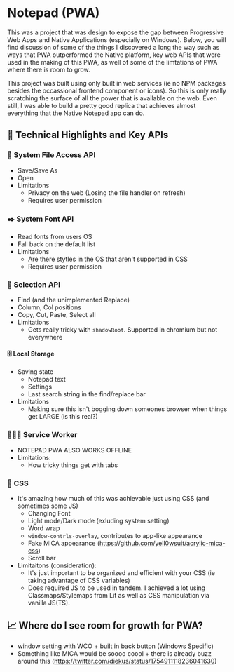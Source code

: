 # Notepad (PWA)

This was a project that was design to expose the gap between Progressive Web Apps and Native Applications (especially on Windows). Below, you will find discussion of some of the things I discovered a long the way such as ways that PWA outperformed the Native platform, key web APIs that were used in the making of this PWA, as well of some of the limtations of PWA where there is room to grow.

This project was built using only built in web services (ie no NPM packages besides the occassional frontend component or icons). So this is only really scratching the surface of all the power that is available on the web. Even still, I was able to build a pretty good replica that achieves almost everything that the Native Notepad app can do.

## 🔑 Technical Highlights and Key APIs

### 💾 System File Access API
- Save/Save As
- Open
- Limitations
  - Privacy on the web (Losing the file handler on refresh)
  - Requires user permission

### ✒️ System Font API
- Read fonts from users OS
- Fall back on the default list
- Limitations
  - Are there stytles in the OS that aren't supported in CSS
  - Requires user permission

### 🎯 Selection API
- Find (and the unimplemented Replace)
- Column, Col positions
- Copy, Cut, Paste, Select all
- Limitations
  - Gets really tricky with `shadowRoot`. Supported in chromium but not everywhere

#### 🗄️ Local Storage
- Saving state
  - Notepad text
  - Settings
  - Last search string in the find/replace bar
- Limitations
  - Making sure this isn't bogging down someones browser when things get LARGE (is this real?)

### 👷🏾‍♂️ Service Worker
- NOTEPAD PWA ALSO WORKS OFFLINE
- Limitations:
  - How tricky things get with tabs

### 🎨 CSS
- It's amazing how much of this was achievable just using CSS (and sometimes some JS)
  - Changing Font
  - Light mode/Dark mode (exluding system setting)
  - Word wrap
  - `window-contrls-overlay`, contributes to app-like appearance
  - Fake MICA appearance (https://github.com/yell0wsuit/acrylic-mica-css)
  - Scroll bar
- Limitaitons (consideration):
  - It's just important to be organized and efficient with your CSS (ie taking advantage of CSS variables)
  - Does required JS to be used in tandem. I achieved a lot using Classmaps/Stylemaps from Lit as well as CSS manipulation via vanilla JS(TS).

## 📈 Where do I see room for growth for PWA?
- window setting with WCO + built in back button (Windows Specific)
- Something like MICA would be soooo coool + there is already buzz around this (https://twitter.com/diekus/status/1754911118236041630)